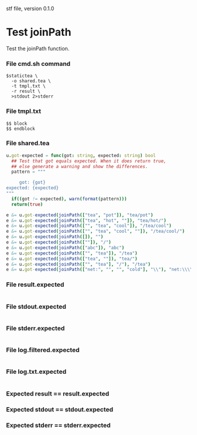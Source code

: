 stf file, version 0.1.0

# Test joinPath

Test the joinPath function.

### File cmd.sh command

~~~
$statictea \
  -o shared.tea \
  -t tmpl.txt \
  -r result \
  >stdout 2>stderr
~~~

### File tmpl.txt

~~~
$$ block
$$ endblock
~~~

### File shared.tea

~~~ nim
u.got-expected = func(got: string, expected: string) bool
  ## Test that got equals expected. When it does return true,
  ## else generate a warning and show the differences.
  pattern = """

     got: {got}
expected: {expected}
"""
  if((got != expected), warn(format(pattern)))
  return(true)

e &= u.got-expected(joinPath(["tea", "pot"]), "tea/pot")
e &= u.got-expected(joinPath(["tea", "hot", ""]), "tea/hot/")
e &= u.got-expected(joinPath(["", "tea", "cool"]), "/tea/cool")
e &= u.got-expected(joinPath(["", "tea", "cool", ""]), "/tea/cool/")
e &= u.got-expected(joinPath([]), "")
e &= u.got-expected(joinPath([""]), "/")
e &= u.got-expected(joinPath(["abc"]), "abc")
e &= u.got-expected(joinPath(["", "tea"]), "/tea")
e &= u.got-expected(joinPath(["tea", ""]), "tea/")
e &= u.got-expected(joinPath(["", "tea"], "/"), "/tea")
e &= u.got-expected(joinPath(["net:", "", "", "cold"], "\\"), "net:\\\\cold")
~~~

### File result.expected

~~~
~~~

### File stdout.expected

~~~
~~~

### File stderr.expected

~~~
~~~

### File log.filtered.expected

~~~
~~~

### File log.txt.expected

~~~
~~~

### Expected result == result.expected
### Expected stdout == stdout.expected
### Expected stderr == stderr.expected
